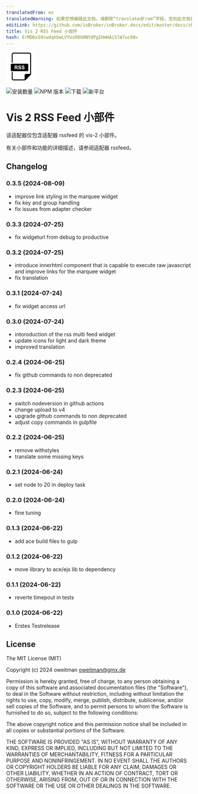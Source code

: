 ```yaml
---
translatedFrom: en
translatedWarning: 如果您想编辑此文档，请删除“translatedFrom”字段，否则此文档将再次自动翻译
editLink: https://github.com/ioBroker/ioBroker.docs/edit/master/docs/zh-cn/adapterref/iobroker.vis-2-widgets-rssfeed/README.md
title: Vis 2 RSS Feed 小部件
hash: ErMD6x59cwdqkbwLVYUsR8GHNYdPgIHmHAi5lW7uc98=
---
```

![标识](../../../en/adapterref/iobroker.vis-2-widgets-rssfeed/admin/vis-2-widgets-rssfeed.png)

![安装数量](http://iobroker.live/badges/vis-2-widgets-rssfeed-stable.svg)
![NPM 版本](http://img.shields.io/npm/v/iobroker.vis-2-widgets-rssfeed.svg)
![下载](https://img.shields.io/npm/dm/iobroker.vis-2-widgets-rssfeed.svg)
![新平台](https://nodei.co/npm/iobroker.vis-2-widgets-rssfeed.png?downloads=true)

# Vis 2 RSS Feed 小部件
该适配器仅包含适配器 rssfeed 的 vis-2 小部件。

有关小部件和功能的详细描述，请参阅适配器 rssfeed。

## Changelog

<!--
	Placeholder for next versions:
	### __WORK IN PROGRESS__
-->
### 0.3.5 (2024-08-09)

- improve link styling in the marquee widget
- fix key and group handling
- fix issues from adapter checker

### 0.3.3 (2024-07-25)

- fix widgeturl from debug to productive

### 0.3.2 (2024-07-25)

- introduce innerhtml component that is capable to execute raw javascript and improve links for the marquee widget
- fix translation

### 0.3.1 (2024-07-24)

- fix widget access url

### 0.3.0 (2024-07-24)

- intoroduction of the rss multi feed widget
- update icons for light and dark theme
- improved translation

### 0.2.4 (2024-06-25)

- fix github commands to non deprecated

### 0.2.3 (2024-06-25)

- switch nodeversion in github actions
- change upload to v4
- upgrade github commands to non deprecated
- adjust copy commands in gulpfile

### 0.2.2 (2024-06-25)

- remove withstyles
- translate some missing keys

### 0.2.1 (2024-06-24)

- set node to 20 in deploy task

### 0.2.0 (2024-06-24)

- fine tuning

### 0.1.3 (2024-06-22)

- add ace build files to gulp

### 0.1.2 (2024-06-22)

- move library to ace/ejs lib to dependency

### 0.1.1 (2024-06-22)

- reverte timepout in tests

### 0.1.0 (2024-06-22)

- Erstes Testrelease

## License

The MIT License (MIT)

Copyright (c) 2024 oweitman <oweitman@gmx.de>

Permission is hereby granted, free of charge, to any person obtaining a copy
of this software and associated documentation files (the "Software"), to deal
in the Software without restriction, including without limitation the rights
to use, copy, modify, merge, publish, distribute, sublicense, and/or sell
copies of the Software, and to permit persons to whom the Software is
furnished to do so, subject to the following conditions:

The above copyright notice and this permission notice shall be included in
all copies or substantial portions of the Software.

THE SOFTWARE IS PROVIDED "AS IS", WITHOUT WARRANTY OF ANY KIND, EXPRESS OR
IMPLIED, INCLUDING BUT NOT LIMITED TO THE WARRANTIES OF MERCHANTABILITY,
FITNESS FOR A PARTICULAR PURPOSE AND NONINFRINGEMENT. IN NO EVENT SHALL THE
AUTHORS OR COPYRIGHT HOLDERS BE LIABLE FOR ANY CLAIM, DAMAGES OR OTHER
LIABILITY, WHETHER IN AN ACTION OF CONTRACT, TORT OR OTHERWISE, ARISING FROM,
OUT OF OR IN CONNECTION WITH THE SOFTWARE OR THE USE OR OTHER DEALINGS IN
THE SOFTWARE.